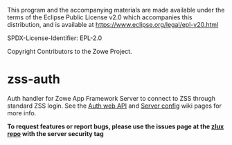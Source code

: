 This program and the accompanying materials are
made available under the terms of the Eclipse Public License v2.0 which accompanies
this distribution, and is available at https://www.eclipse.org/legal/epl-v20.html

SPDX-License-Identifier: EPL-2.0

Copyright Contributors to the Zowe Project.
# zss-auth
Auth handler for Zowe App Framework Server to connect to ZSS through standard ZSS login. See the [Auth web API](https://github.com/zowe/zlux/wiki/Authentication-with-ZLUX) and [Server config](https://github.com/zowe/zlux/wiki/Configuration-for-ZLUX-App-Server-&-ZSS) wiki pages for more info.

**To request features or report bugs, please use the issues page at the [zlux repo](https://github.com/zowe/zlux/issues) with the server security tag**
